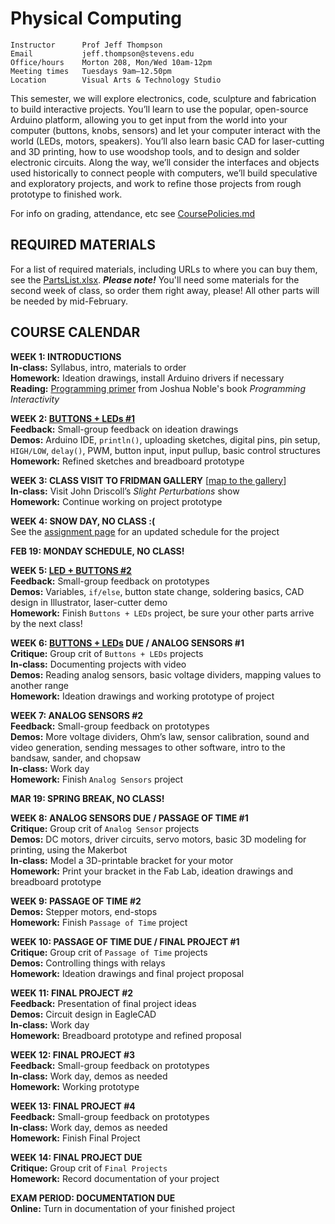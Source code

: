 # Physical Computing

    Instructor      Prof Jeff Thompson
    Email           jeff.thompson@stevens.edu 
    Office/hours    Morton 208, Mon/Wed 10am-12pm
    Meeting times   Tuesdays 9am–12.50pm
    Location        Visual Arts & Technology Studio

This semester, we will explore electronics, code, sculpture and fabrication to build interactive projects. You’ll learn to use the popular, open-source Arduino platform, allowing you to get input from the world into your computer (buttons, knobs, sensors) and let your computer interact with the world (LEDs, motors, speakers). You’ll also learn basic CAD for laser-cutting and 3D printing, how to use woodshop tools, and to design and solder electronic circuits. Along the way, we’ll consider the interfaces and objects used historically to connect people with computers, we’ll build speculative and exploratory projects, and work to refine those projects from rough prototype to finished work.

For info on grading, attendance, etc see [CoursePolicies.md](https://github.com/jeffThompson/PhysicalComputing/blob/master/CoursePolicies.md)

## REQUIRED MATERIALS

For a list of required materials, including URLs to where you can buy them, see the [PartsList.xlsx](https://github.com/jeffThompson/PhysicalComputing/blob/master/PartsList.xlsx?raw=true). ***Please note!*** You'll need some materials for the second week of class, so order them right away, please! All other parts will be needed by mid-February.

## COURSE CALENDAR

**WEEK 1: INTRODUCTIONS**  
**In-class:** Syllabus, intro, materials to order  
**Homework:** Ideation drawings, install Arduino drivers if necessary  
**Reading:** [Programming primer](https://github.com/jeffThompson/PhysicalComputing/blob/master/Readings/ProgrammingPrimer_ProgrammingInteractivity_JoshuaNoble.pdf) from Joshua Noble's book *Programming Interactivity*  

**WEEK 2: [BUTTONS + LEDs #1](https://github.com/jeffThompson/PhysicalComputing/blob/master/Assignments/01_ButtonsAndLEDs.md)**  
**Feedback:** Small-group feedback on ideation drawings  
**Demos:** Arduino IDE, `println()`, uploading sketches, digital pins, pin setup, `HIGH/LOW`, `delay()`, PWM, button input, input pullup, basic control structures  
**Homework:** Refined sketches and breadboard prototype  

**WEEK 3: CLASS VISIT TO FRIDMAN GALLERY** [[map to the gallery](https://goo.gl/maps/oKTKUezQHjy)]  
**In-class:** Visit John Driscoll’s *Slight Perturbations* show   
**Homework:** Continue working on project prototype  

**WEEK 4: SNOW DAY, NO CLASS :(**  
See the [assignment page](https://github.com/jeffThompson/PhysicalComputing/blob/master/Assignments/01_ButtonsAndLEDs.md) for an updated schedule for the project  

**FEB 19: MONDAY SCHEDULE, NO CLASS!**  

**WEEK 5: [LED + BUTTONS #2](https://github.com/jeffThompson/PhysicalComputing/blob/master/Assignments/01_ButtonsAndLEDs.md)**  
**Feedback:** Small-group feedback on prototypes  
**Demos:** Variables, `if/else`, button state change, soldering basics, CAD design in Illustrator, laser-cutter demo  
**Homework:** Finish `Buttons + LEDs` project, be sure your other parts arrive by the next class!  

**WEEK 6: [BUTTONS + LEDs](https://github.com/jeffThompson/PhysicalComputing/blob/master/Assignments/01_ButtonsAndLEDs.md) DUE / ANALOG SENSORS #1**  
**Critique:** Group crit of `Buttons + LEDs` projects  
**In-class:** Documenting projects with video  
**Demos:** Reading analog sensors, basic voltage dividers, mapping values to another range  
**Homework:** Ideation drawings and working prototype of project  

**WEEK 7: ANALOG SENSORS #2**  
**Feedback:** Small-group feedback on prototypes  
**Demos:** More voltage dividers, Ohm’s law, sensor calibration, sound and video generation, sending messages to other software, intro to the bandsaw, sander, and chopsaw  
**In-class:** Work day  
**Homework:** Finish `Analog Sensors` project  

**MAR 19: SPRING BREAK, NO CLASS!**  

**WEEK 8: ANALOG SENSORS DUE / PASSAGE OF TIME #1**  
**Critique:** Group crit of `Analog Sensor` projects  
**Demos:** DC motors, driver circuits, servo motors, basic 3D modeling for printing, using the Makerbot  
**In-class:** Model a 3D-printable bracket for your motor  
**Homework:** Print your bracket in the Fab Lab, ideation drawings and breadboard prototype  

**WEEK 9: PASSAGE OF TIME #2**  
**Demos:** Stepper motors, end-stops  
**Homework:** Finish `Passage of Time` project  

**WEEK 10: PASSAGE OF TIME DUE / FINAL PROJECT #1**  
**Critique:** Group crit of `Passage of Time` projects  
**Demos:** Controlling things with relays  
**Homework:** Ideation drawings and final project proposal  

**WEEK 11: FINAL PROJECT #2**  
**Feedback:** Presentation of final project ideas  
**Demos:** Circuit design in EagleCAD  
**In-class:** Work day  
**Homework:** Breadboard prototype and refined proposal  

**WEEK 12: FINAL PROJECT #3**  
**Feedback:** Small-group feedback on prototypes  
**In-class:** Work day, demos as needed  
**Homework:** Working prototype  

**WEEK 13: FINAL PROJECT #4**  
**Feedback:** Small-group feedback on prototypes  
**In-class:** Work day, demos as needed  
**Homework:** Finish Final Project  

**WEEK 14: FINAL PROJECT DUE**  
**Critique:** Group crit of `Final Projects`  
**Homework:** Record documentation of your project

**EXAM PERIOD: DOCUMENTATION DUE**  
**Online:** Turn in documentation of your finished project

